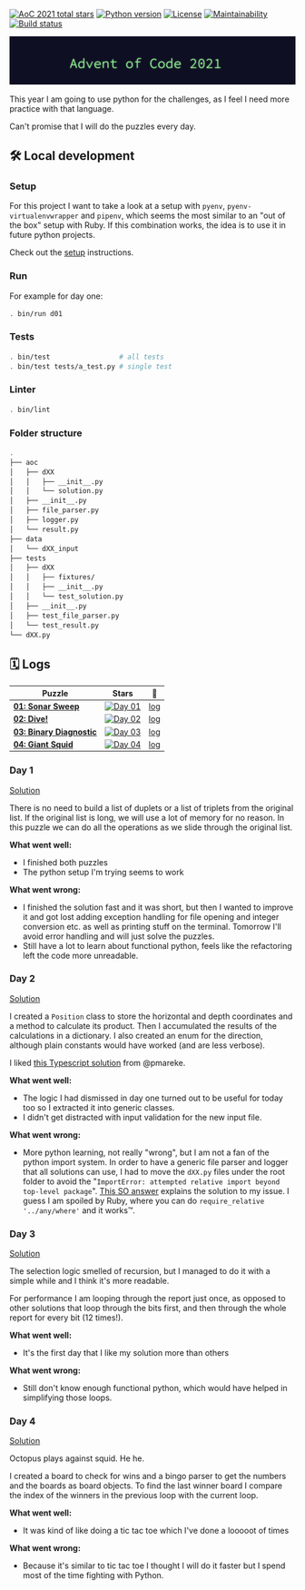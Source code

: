 [![AoC 2021 total stars](https://img.shields.io/badge/2021-★_8-ffe300)](https://adventofcode.com/2021)
[![Python version](https://badgen.net/badge/python/3.10/yellow)](Pipfile)
[![License](https://img.shields.io/github/license/octopusinvitro/advent-of-code-2021)](https://github.com/octopusinvitro/advent-of-code-2021/blob/main/LICENSE)
[![Maintainability](https://api.codeclimate.com/v1/badges/f298667c6c0acac2ef70/maintainability)](https://codeclimate.com/github/octopusinvitro/advent-of-code-2021/maintainability)
[![Build status](https://gitlab.com/octopusinvitro/advent-of-code-2021/badges/main/pipeline.svg)](https://gitlab.com/octopusinvitro/advent-of-code-2021/commits/main)


![AoC2021 logo](header.png)

This year I am going to use python for the challenges, as I feel I need more practice with that language.

Can't promise that I will do the puzzles every day.


## 🛠️ Local development

### Setup

For this project I want to take a look at a setup with `pyenv`, `pyenv-virtualenvwrapper` and `pipenv`, which seems the most similar to an "out of the box" setup with Ruby. If this combination works, the idea is to use it in future python projects.

Check out the [setup](setup.md) instructions.

### Run

For example for day one:

```sh
. bin/run d01
```

### Tests

```sh
. bin/test                 # all tests
. bin/test tests/a_test.py # single test
```

### Linter

```sh
. bin/lint
```

### Folder structure

```sh
.
├── aoc
│   ├── dXX
│   │   ├── __init__.py
│   │   └── solution.py
│   ├── __init__.py
│   ├── file_parser.py
│   ├── logger.py
│   └── result.py
├── data
│   └── dXX_input
├── tests
│   ├── dXX
│   │   ├── fixtures/
│   │   ├── __init__.py
│   │   └── test_solution.py
│   ├── __init__.py
│   ├── test_file_parser.py
│   └── test_result.py
└── dXX.py
```


## 🗓️ Logs

| Puzzle                                                           |  Stars                                                                     | 📃             |
| ---------------------------------------------------------------- | :------------------------------------------------------------------------: | :------------: |
| **[01: Sonar Sweep](https://adventofcode.com/2021/day/1)**       | [![Day 01](https://badgen.net/badge/01/%E2%98%85%E2%98%85/yellow)](#day-1) | [log](#day-1)  |
| **[02: Dive!](https://adventofcode.com/2021/day/2)**             | [![Day 02](https://badgen.net/badge/02/%E2%98%85%E2%98%85/yellow)](#day-2) | [log](#day-2)  |
| **[03: Binary Diagnostic](https://adventofcode.com/2021/day/3)** | [![Day 03](https://badgen.net/badge/03/%E2%98%85%E2%98%85/yellow)](#day-3) | [log](#day-3)  |
| **[04: Giant Squid](https://adventofcode.com/2021/day/4)**       | [![Day 04](https://badgen.net/badge/04/%E2%98%85%E2%98%85/yellow)](#day-4) | [log](#day-4)  |


### Day 1

[Solution](aoc/d01/solution.py)

There is no need to build a list of duplets or a list of triplets from the original list. If the original list is long, we will use a lot of memory for no reason. In this puzzle we can do all the operations as we slide through the original list.

**What went well:**
* I finished both puzzles
* The python setup I'm trying seems to work

**What went wrong:**
* I finished the solution fast and it was short, but then I wanted to improve it and got lost adding exception handling for file opening and integer conversion etc. as well as printing stuff on the terminal. Tomorrow I'll avoid error handling and will just solve the puzzles.
* Still have a lot to learn about functional python, feels like the refactoring left the code more unreadable.


### Day 2

[Solution](aoc/d02/solution.py)

I created a `Position` class to store the horizontal and depth coordinates and a method to calculate its product.
Then I accumulated the results of the calculations in a dictionary.
I also created an enum for the direction, although plain constants would have worked (and are less verbose).

I liked [this Typescript solution](https://github.com/pmareke/advent-of-code-2021/blob/main/src/day_02/submarine.ts) from @pmareke.

**What went well:**
* The logic I had dismissed in day one turned out to be useful for today too so I extracted it into generic classes.
* I didn't get distracted with input validation for the new input file.

**What went wrong:**
* More python learning, not really "wrong", but I am not a fan of the python import system. In order to have a generic file parser and logger that all solutions can use, I had to move the `dXX.py` files under the root folder to avoid the "`ImportError: attempted relative import beyond top-level package`". [This SO answer](https://stackoverflow.com/a/57292232) explains the solution to my issue. I guess I am spoiled by Ruby, where you can do `require_relative '../any/where'` and it works™.


### Day 3

[Solution](aoc/d03/solution.py)

The selection logic smelled of recursion, but I managed to do it with a simple while and I think it's more readable.

For performance I am looping through the report just once, as opposed to other solutions that loop through the bits first, and then through the whole report for every bit (12 times!).

**What went well:**
* It's the first day that I like my solution more than others

**What went wrong:**
* Still don't know enough functional python, which would have helped in simplifying those loops.


### Day 4

[Solution](aoc/d04/solution.py)

Octopus plays against squid. He he.

I created a board to check for wins and a bingo parser to get the numbers and the boards as board objects. To find the last winner board I compare the index of the winners in the previous loop with the current loop.

**What went well:**
* It was kind of like doing a tic tac toe which I've done a looooot of times

**What went wrong:**
* Because it's similar to tic tac toe I thought I will do it faster but I spend most of the time fighting with Python.
